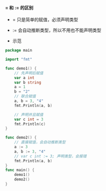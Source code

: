 #### = 和 := 的区别
- = 只是简单的赋值，必须声明类型
- := 会自动推断类型，所以不用也不能声明类型

- 示范
```go
package main

import "fmt"

func demo1() {
	// 先声明后赋值
	var a int
	var b string
	a = 1
	b = "2"
	// 联合赋值
	a, b = 3, "4"
	fmt.Println(a, b)

	// 声明并且赋值
	var c int = 3
	fmt.Println(c)
}

func demo2() {
	// 直接赋值，会自动推断类型
	a := 3
	a, b := 3, "4"
	// var c int := 3; 声明类型，会报错
	fmt.Println(a, b)
}
func main() {
	demo1()
	demo2()
}
```